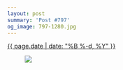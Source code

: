 ```yaml
---
layout: post
summary: 'Post #797'
og_image: 797-1280.jpg
---
```


<p>
 <time>
  <a href="/797">
   {{ page.date | date: "%B %-d, %Y" }}
  </a>
 </time>
 <a href="/797">
  <figure data-taken="2/1/2019">
   <img sizes="(min-width: 700px) 50vw, calc(100vw - 2rem)" src="{{ site.assets_url }}/797-640.jpg" srcset="{{ site.assets_url }}/797-320.jpg 320w, {{ site.assets_url }}/797-640.jpg 640w, {{ site.assets_url }}/797-960.jpg 960w, {{ site.assets_url }}/797-1280.jpg 1280w"/>
  </figure>
 </a>
</p>
